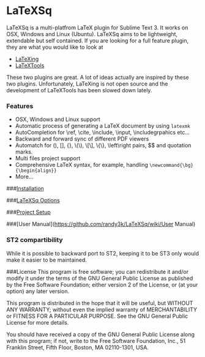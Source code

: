 LaTeXSq
=================

LaTeXSq is a multi-platfrom LaTeX plugin for Sublime Text 3. It works on OSX, Windows and Linux (Ubuntu).
LaTeXSq aims to be lightweight, extendable but self contained. If you are looking for a full feature plugin, they are what you would like to look at

* [LaTeXing](http://latexing.com)
* [LaTeXTools](https://github.com/SublimeText/LaTeXTools)

These two plugins are great. A lot of ideas actually are inspired by these two plugins. Unfortunately, LaTeXing is not open source and the development of LaTeXTools has been slowed down lately.


### Features
* OSX, Windows and Linux support
* Automatic process of generating a LaTeX document by using `latexmk`
* AutoCompletion for \ref, \cite, \include, \input, \includegrpahics etc...
* Backward and forward sync of different PDF viewers
* Automatch for (), [], {}, &#92;(&#92;), &#92;[&#92;], &#92;{&#92;}, \left\right pairs, $$ and quotation marks.
* Multi files project support
* Comprehensive LaTeX syntax, for example, handling `\newcommand{\bg}{\begin{align}}`
* More…

###[Installation](https://github.com/randy3k/LaTeXSq/wiki/Installation)

###[LaTeXSq Options](https://github.com/randy3k/LaTeXSq/wiki/LaTeXSq-Options)

###[Project Setup](https://github.com/randy3k/LaTeXSq/wiki/Project-Setup)

###[User Manual](https://github.com/randy3k/LaTeXSq/wiki/User Manual)

### ST2 compartibility
While it is possible to backward port to ST2,  keeping it to be ST3 only would make it easier to be maintained.

###License
This program is free software; you can redistribute it and/or modify it under the terms of the GNU General Public License as published by the Free Software Foundation; either version 2 of the License, or (at your option) any later version.

This program is distributed in the hope that it will be useful, but WITHOUT ANY WARRANTY; without even the implied warranty of MERCHANTABILITY or FITNESS FOR A PARTICULAR PURPOSE.  See the GNU General Public License for more details.

You should have received a copy of the GNU General Public License along with this program; if not, write to the Free Software Foundation, Inc., 51 Franklin Street, Fifth Floor, Boston, MA  02110-1301, USA.
